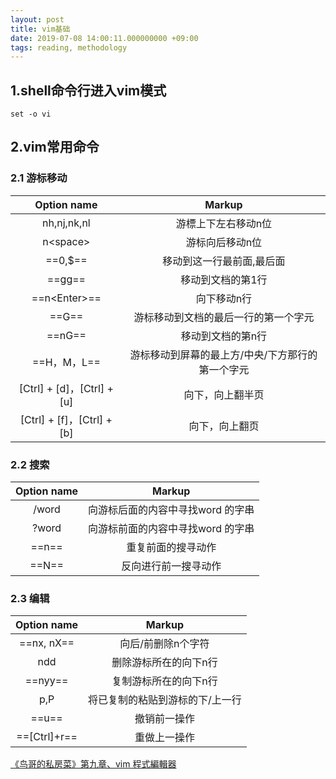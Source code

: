 ```yaml
---
layout: post
title: vim基础
date: 2019-07-08 14:00:11.000000000 +09:00
tags: reading, methodology
---
```


## 1.shell命令行进入vim模式
```
set -o vi
```
## 2.vim常用命令

### 2.1 游标移动

|Option name               |           Markup      
|:--------------------:     |:------------------:     
|nh,nj,nk,nl               |游標上下左右移动n位         
|n\<space>                  |游标向后移动n位   
|==0,$==                      |移动到这一行最前面,最后面  
|==gg==      |移动到文档的第1行
|==n\<Enter>== |向下移动n行
|==G==       |游标移动到文档的最后一行的第一个字元
|==nG==	   |移动到文档的第n行
|==H，M，L==|游标移动到屏幕的最上方/中央/下方那行的第一个字元
|[Ctrl] + [d]，[Ctrl] + [u] | 向下，向上翻半页  
|[Ctrl] + [f]，[Ctrl] + [b] | 向下，向上翻页 

### 2.2 搜索

|Option name               |           Markup      
|:--------------------:     |:------------------: 
|/word	| 向游标后面的内容中寻找word 的字串
|?word	| 向游标前面的内容中寻找word 的字串
|==n==	    |重复前面的搜寻动作
|==N==      |反向进行前一搜寻动作

### 2.3 编辑

|Option name               |           Markup      
|:--------------------:     |:------------------: 
|==nx, nX==	|向后/前删除n个字符
|ndd    |删除游标所在的向下n行
|==nyy==    |复制游标所在的向下n行
|p,P    |将已复制的粘贴到游标的下/上一行
|==u==     |撤销前一操作
|==[Ctrl]+r==|重做上一操作

[《鸟哥的私房菜》第九章、vim 程式編輯器](http://linux.vbird.org/linux_basic/0310vi.php)





